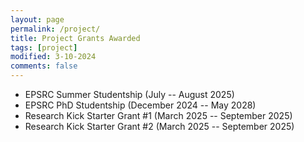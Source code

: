 ```yaml
---
layout: page
permalink: /project/
title: Project Grants Awarded
tags: [project]
modified: 3-10-2024
comments: false
---
```


* EPSRC Summer Studentship (July -- August 2025)
* EPSRC PhD Studentship (December 2024 -- May 2028)
* Research Kick Starter Grant #1 (March 2025 -- September 2025)
* Research Kick Starter Grant #2 (March 2025 -- September 2025)






